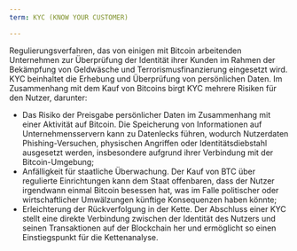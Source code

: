 ```yaml
---
term: KYC (KNOW YOUR CUSTOMER)

---
```

Regulierungsverfahren, das von einigen mit Bitcoin arbeitenden Unternehmen zur Überprüfung der Identität ihrer Kunden im Rahmen der Bekämpfung von Geldwäsche und Terrorismusfinanzierung eingesetzt wird. KYC beinhaltet die Erhebung und Überprüfung von persönlichen Daten. Im Zusammenhang mit dem Kauf von Bitcoins birgt KYC mehrere Risiken für den Nutzer, darunter:


- Das Risiko der Preisgabe persönlicher Daten im Zusammenhang mit einer Aktivität auf Bitcoin. Die Speicherung von Informationen auf Unternehmensservern kann zu Datenlecks führen, wodurch Nutzerdaten Phishing-Versuchen, physischen Angriffen oder Identitätsdiebstahl ausgesetzt werden, insbesondere aufgrund ihrer Verbindung mit der Bitcoin-Umgebung;
- Anfälligkeit für staatliche Überwachung. Der Kauf von BTC über regulierte Einrichtungen kann dem Staat offenbaren, dass der Nutzer irgendwann einmal Bitcoin besessen hat, was im Falle politischer oder wirtschaftlicher Umwälzungen künftige Konsequenzen haben könnte;
- Erleichterung der Rückverfolgung in der Kette. Der Abschluss einer KYC stellt eine direkte Verbindung zwischen der Identität des Nutzers und seinen Transaktionen auf der Blockchain her und ermöglicht so einen Einstiegspunkt für die Kettenanalyse.